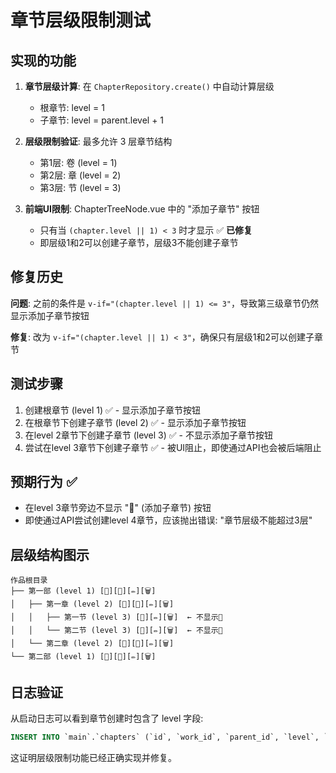 # 章节层级限制测试

## 实现的功能

1. **章节层级计算**: 在 `ChapterRepository.create()` 中自动计算层级
   - 根章节: level = 1
   - 子章节: level = parent.level + 1

2. **层级限制验证**: 最多允许 3 层章节结构
   - 第1层: 卷 (level = 1)
   - 第2层: 章 (level = 2) 
   - 第3层: 节 (level = 3)

3. **前端UI限制**: ChapterTreeNode.vue 中的 "添加子章节" 按钮
   - 只有当 `(chapter.level || 1) < 3` 时才显示 ✅ **已修复**
   - 即层级1和2可以创建子章节，层级3不能创建子章节

## 修复历史

**问题**: 之前的条件是 `v-if="(chapter.level || 1) <= 3"`，导致第三级章节仍然显示添加子章节按钮

**修复**: 改为 `v-if="(chapter.level || 1) < 3"`，确保只有层级1和2可以创建子章节

## 测试步骤

1. 创建根章节 (level 1) ✅ - 显示添加子章节按钮
2. 在根章节下创建子章节 (level 2) ✅ - 显示添加子章节按钮  
3. 在level 2章节下创建子章节 (level 3) ✅ - 不显示添加子章节按钮
4. 尝试在level 3章节下创建子章节 ✅ - 被UI阻止，即使通过API也会被后端阻止

## 预期行为 ✅

- 在level 3章节旁边不显示 "📁" (添加子章节) 按钮
- 即使通过API尝试创建level 4章节，应该抛出错误: "章节层级不能超过3层"

## 层级结构图示

```
作品根目录
├── 第一部 (level 1) [📄][📁][✏️][🗑️]
│   ├── 第一章 (level 2) [📄][📁][✏️][🗑️]
│   │   ├── 第一节 (level 3) [📄][✏️][🗑️]  ← 不显示📁
│   │   └── 第二节 (level 3) [📄][✏️][🗑️]  ← 不显示📁
│   └── 第二章 (level 2) [📄][📁][✏️][🗑️]
└── 第二部 (level 1) [📄][📁][✏️][🗑️]
```

## 日志验证

从启动日志可以看到章节创建时包含了 level 字段:
```sql
INSERT INTO `main`.`chapters` (`id`, `work_id`, `parent_id`, `level`, `order_index`, ...)
```

这证明层级限制功能已经正确实现并修复。